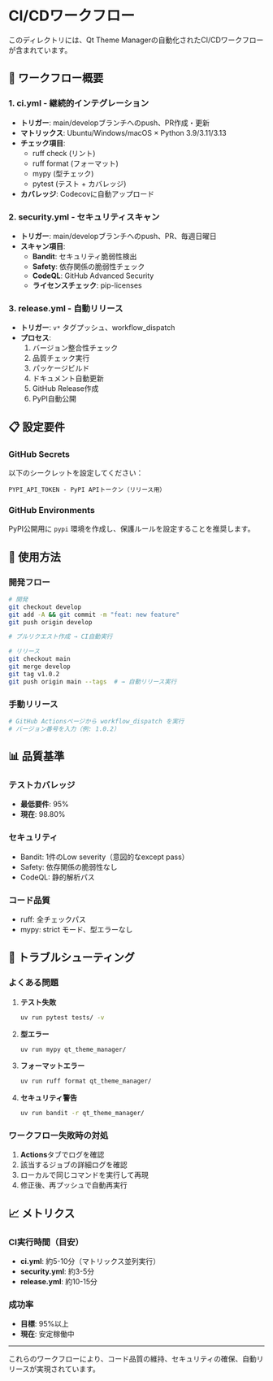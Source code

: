 # CI/CDワークフロー

このディレクトリには、Qt Theme Managerの自動化されたCI/CDワークフローが含まれています。

## 🚀 ワークフロー概要

### 1. **ci.yml** - 継続的インテグレーション
- **トリガー**: main/developブランチへのpush、PR作成・更新
- **マトリックス**: Ubuntu/Windows/macOS × Python 3.9/3.11/3.13
- **チェック項目**:
  - ruff check (リント)
  - ruff format (フォーマット)
  - mypy (型チェック)
  - pytest (テスト + カバレッジ)
- **カバレッジ**: Codecovに自動アップロード

### 2. **security.yml** - セキュリティスキャン
- **トリガー**: main/developブランチへのpush、PR、毎週日曜日
- **スキャン項目**:
  - **Bandit**: セキュリティ脆弱性検出
  - **Safety**: 依存関係の脆弱性チェック
  - **CodeQL**: GitHub Advanced Security
  - **ライセンスチェック**: pip-licenses

### 3. **release.yml** - 自動リリース
- **トリガー**: `v*` タグプッシュ、workflow_dispatch
- **プロセス**:
  1. バージョン整合性チェック
  2. 品質チェック実行
  3. パッケージビルド
  4. ドキュメント自動更新
  5. GitHub Release作成
  6. PyPI自動公開

## 📋 設定要件

### GitHub Secrets
以下のシークレットを設定してください：

```
PYPI_API_TOKEN - PyPI APIトークン（リリース用）
```

### GitHub Environments
PyPI公開用に `pypi` 環境を作成し、保護ルールを設定することを推奨します。

## 🔧 使用方法

### 開発フロー
```bash
# 開発
git checkout develop
git add -A && git commit -m "feat: new feature"
git push origin develop

# プルリクエスト作成 → CI自動実行

# リリース
git checkout main
git merge develop
git tag v1.0.2
git push origin main --tags  # → 自動リリース実行
```

### 手動リリース
```bash
# GitHub Actionsページから workflow_dispatch を実行
# バージョン番号を入力（例: 1.0.2）
```

## 📊 品質基準

### テストカバレッジ
- **最低要件**: 95%
- **現在**: 98.80%

### セキュリティ
- Bandit: 1件のLow severity（意図的なexcept pass）
- Safety: 依存関係の脆弱性なし
- CodeQL: 静的解析パス

### コード品質
- ruff: 全チェックパス
- mypy: strict モード、型エラーなし

## 🚨 トラブルシューティング

### よくある問題

1. **テスト失敗**
   ```bash
   uv run pytest tests/ -v
   ```

2. **型エラー**
   ```bash
   uv run mypy qt_theme_manager/
   ```

3. **フォーマットエラー**
   ```bash
   uv run ruff format qt_theme_manager/
   ```

4. **セキュリティ警告**
   ```bash
   uv run bandit -r qt_theme_manager/
   ```

### ワークフロー失敗時の対処

1. **Actions**タブでログを確認
2. 該当するジョブの詳細ログを確認
3. ローカルで同じコマンドを実行して再現
4. 修正後、再プッシュで自動再実行

## 📈 メトリクス

### CI実行時間（目安）
- **ci.yml**: 約5-10分（マトリックス並列実行）
- **security.yml**: 約3-5分
- **release.yml**: 約10-15分

### 成功率
- **目標**: 95%以上
- **現在**: 安定稼働中

---

これらのワークフローにより、コード品質の維持、セキュリティの確保、自動リリースが実現されています。
